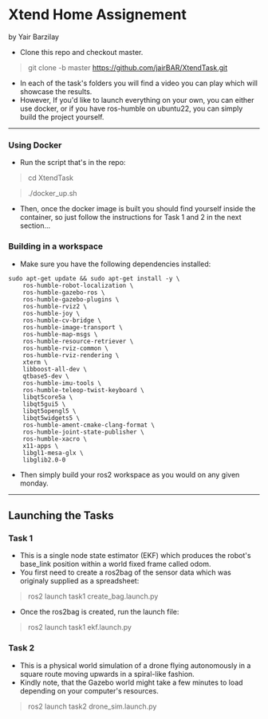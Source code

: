# **Xtend Home Assignement** 
by Yair Barzilay

* Clone this repo and checkout master.
> git clone -b master https://github.com/jairBAR/XtendTask.git

* In each of the task's folders you will find a video you can play which will showcase the results. 
* However, If you'd like to launch everything on your own, you can either use docker, or if you have ros-humble on ubuntu22, you can simply build the project yourself.

---	

### Using Docker
* Run the script that's in the repo:
> cd XtendTask

> ./docker_up.sh

* Then, once the docker image is built you should find yourself inside the container, so just follow the instructions for Task 1 and 2 in the next section...

### Building in a workspace
* Make sure you have the following dependencies installed:
```
sudo apt-get update && sudo apt-get install -y \
    ros-humble-robot-localization \
    ros-humble-gazebo-ros \
    ros-humble-gazebo-plugins \
    ros-humble-rviz2 \
    ros-humble-joy \
    ros-humble-cv-bridge \
    ros-humble-image-transport \
    ros-humble-map-msgs \
    ros-humble-resource-retriever \
    ros-humble-rviz-common \
    ros-humble-rviz-rendering \
    xterm \
    libboost-all-dev \
    qtbase5-dev \
    ros-humble-imu-tools \
    ros-humble-teleop-twist-keyboard \
    libqt5core5a \
    libqt5gui5 \
    libqt5opengl5 \
    libqt5widgets5 \
    ros-humble-ament-cmake-clang-format \
    ros-humble-joint-state-publisher \
    ros-humble-xacro \
    x11-apps \
    libgl1-mesa-glx \
    libglib2.0-0
```


* Then simply build your ros2 workspace as you would on any given monday.

---
## Launching the Tasks

### Task 1
* This is a single node state estimator (EKF) which produces the robot's base_link position within a world fixed frame called odom.
* You first need to create a ros2bag of the sensor data which was originaly supplied as a spreadsheet:
> ros2 launch task1 create_bag.launch.py

* Once the ros2bag is created, run the launch file:
> ros2 launch task1 ekf.launch.py

### Task 2
* This is a physical world simulation of a drone flying autonomously in a square route moving upwards in a spiral-like fashion.
* Kindly note, that the Gazebo world might take a few minutes to load depending on your computer's resources.
> ros2 launch task2 drone_sim.launch.py 
